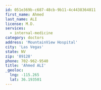 ```yaml
---
id: 051e369b-c687-48cb-9b11-4c4438364811
first_name: Ahmed
last_name: ALI
license: M.D.
services:
  - internal-medicine
category: doctors
address: 'MountainView Hospital'
city: 'Las Vegas'
state: NV
zip: '89128'
phone: 702-962-9540
title: 'Ahmed ALI'
_geoloc:
  lng: -115.265
  lat: 36.193501
---
```

